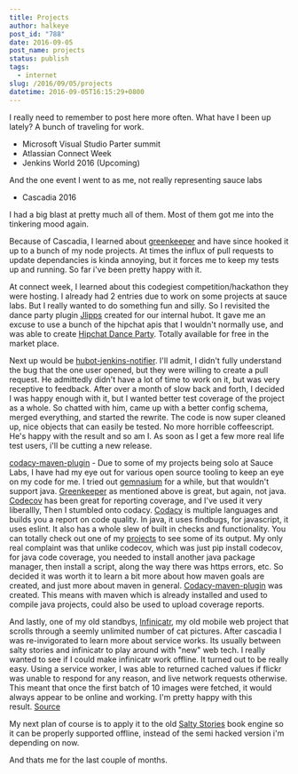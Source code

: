 ```yaml
---
title: Projects
author: halkeye
post_id: "788"
date: 2016-09-05
post_name: projects
status: publish
tags:
  - internet
slug: /2016/09/05/projects
datetime: 2016-09-05T16:15:29+0800
---
```


I really need to remember to post here more often. What have I been up lately? A bunch of traveling for work.

*   Microsoft Visual Studio Parter summit
*   Atlassian Connect Week
*   Jenkins World 2016 (Upcoming)

And the one event I went to as me, not really representing sauce labs

*   Cascadia 2016

I had a big blast at pretty much all of them. Most of them got me into the tinkering mood again.

Because of Cascadia, I learned about [greenkeeper](https://greenkeeper.io) and have since hooked it up to a bunch of my node projects. At times the influx of pull requests to update dependancies is kinda annoying, but it forces me to keep my tests up and running. So far i've been pretty happy with it.

At connect week, I learned about this codegiest competition/hackathon they were hosting. I already had 2 entries due to work on some projects at sauce labs. But I really wanted to do something fun and silly. So I revisited the dance party plugin [Jlipps](https://jlipps.com) created for our internal hubot. It gave me an excuse to use a bunch of the hipchat apis that I wouldn't normally use, and was able to create [Hipchat Dance Party](https://marketplace.atlassian.com/plugins/hipchat-dance-party-service/cloud/overview). Totally available for free in the market place.

Next up would be [hubot-jenkins-notifier](https://github.com/halkeye/hubot-jenkins-notifier). I'll admit, I didn't fully understand the bug that the one user opened, but they were willing to create a pull request. He admittedly didn't have a lot of time to work on it, but was very receptive to feedback. After over a month of slow back and forth, I decided I was happy enough with it, but I wanted better test coverage of the project as a whole. So chatted with him, came up with a better config schema, merged everything, and started the rewrite. The code is now super cleaned up, nice objects that can easily be tested. No more horrible coffeescript. He's happy with the result and so am I. As soon as I get a few more real life test users, i'll be cutting a new release.

[codacy-maven-plugin](https://github.com/halkeye/codacy-maven-plugin) - Due to some of my projects being solo at Sauce Labs, I have had my eye out for various open source tooling to keep an eye on my code for me. I tried out [gemnasium](https://gemnasium.com/dashboard) for a while, but that wouldn't support java. [Greenkeeper](https://greenkeeper.io) as mentioned above is great, but again, not java. [Codecov](https://codecov.io) has been great for reporting coverage, and I've used it very liberallly, Then I stumbled onto codacy. [Codacy](https://www.codacy.com/) is multiple languages and builds you a report on code quality. In java, it uses findbugs, for javascript, it uses eslint. It also has a whole slew of built in checks and functionality. You can totally check out one of my [projects](https://www.codacy.com/app/halkeye/codacy-maven-plugin/dashboard) to see some of its output. My only real complaint was that unlike codecov, which was just pip install codecov, for java code coverage, you needed to install another java package manager, then install a script, along the way there was https errors, etc. So decided it was worth it to learn a bit more about how maven goals are created, and just more about maven in general. [Codacy-maven-plugin](https://github.com/halkeye/codacy-maven-plugin) was created. This means with maven which is already installed and used to compile java projects, could also be used to upload coverage reports.

And lastly, one of my old standbys, [Infinicatr](https://infinicatr.surge.sh/), my old mobile web project that scrolls through a seemly unlimited number of cat pictures. After cascadia I was re-invigorated to learn more about service works. Its usually between salty stories and infinicatr to play around with "new" web tech. I really wanted to see if I could make infinicatr work offline. It turned out to be really easy. Using a service worker, I was able to returned cached values if flickr was unable to respond for any reason, and live network requests otherwise. This meant that once the first batch of 10 images were fetched, it would always appear to be online and working. I'm pretty happy with this result. [Source](https://github.com/halkeye/infinicatr)

My next plan of course is to apply it to the old [Salty Stories](https://books.saltystories.ca) book engine so it can be properly supported offline, instead of the semi hacked version i'm depending on now.

And thats me for the last couple of months.
